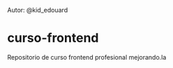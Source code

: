 Autor: @kid_edouard

curso-frontend
==============

Repositorio de curso frontend profesional mejorando.la
